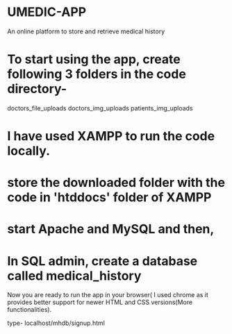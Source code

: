 # UMEDIC-APP
An online platform to store and retrieve medical history

# To start using  the app, create following 3 folders in the code directory-
doctors_file_uploads
doctors_img_uploads
patients_img_uploads

# I have used XAMPP to run the code locally.
# store the downloaded folder with the code in 'htddocs' folder of XAMPP
# start Apache and MySQL and then,
# In SQL admin, create a database called medical_history

Now you are ready to run the app in your browser( I used chrome as it provides better support for newer HTML and CSS versions(More functionalities).

type-
localhost/mhdb/signup.html

